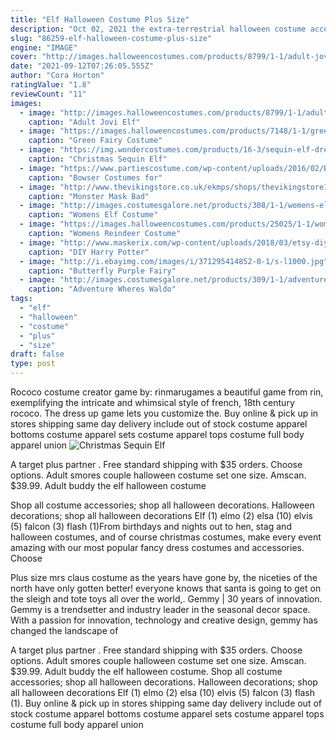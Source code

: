 ```yaml
---
title: "Elf Halloween Costume Plus Size"
description: "Oct 02, 2021 the extra-terrestrial halloween costume accessories. Party city elliot halloween costume kit for adults, e.T. The extra-terrestrial. Check prices and reviews on amazon."
slug: "86259-elf-halloween-costume-plus-size"
engine: "IMAGE"
cover: "http://images.halloweencostumes.com/products/8799/1-1/adult-jovi-elf-costume.jpg"
date: "2021-09-12T07:26:05.555Z"
author: "Cora Horton"
ratingValue: "1.8"
reviewCount: "11"
images:
  - image: "http://images.halloweencostumes.com/products/8799/1-1/adult-jovi-elf-costume.jpg"
    caption: "Adult Jovi Elf"
  - image: "https://images.halloweencostumes.com/products/7148/1-1/green-fairy-costume.jpg"
    caption: "Green Fairy Costume"
  - image: "https://img.wondercostumes.com/products/16-3/sequin-elf-dress.jpg"
    caption: "Christmas Sequin Elf"
  - image: "https://www.partiescostume.com/wp-content/uploads/2016/02/Bowser-Costume-DIY.jpg"
    caption: "Bowser Costumes for"
  - image: "http://www.thevikingstore.co.uk/ekmps/shops/thevikingstore1/images/monster-mask-bad-chimp--[3]-2244-p.jpg"
    caption: "Monster Mask Bad"
  - image: "http://images.costumesgalore.net/products/308/1-1/womens-elf-costume.jpg"
    caption: "Womens Elf Costume"
  - image: "https://images.halloweencostumes.com/products/25025/1-1/womens-fever-reindeer-costume.jpg"
    caption: "Womens Reindeer Costume"
  - image: "http://www.maskerix.com/wp-content/uploads/2018/03/etsy-diy-harry-potter-dobby-halloween-costume-idea.jpg"
    caption: "DIY Harry Potter"
  - image: "http://i.ebayimg.com/images/i/371295414852-0-1/s-l1000.jpg"
    caption: "Butterfly Purple Fairy"
  - image: "http://images.costumesgalore.net/products/309/1-1/adventure-wheres-waldo-costume.jpg"
    caption: "Adventure Wheres Waldo"
tags:
  - "elf"
  - "halloween"
  - "costume"
  - "plus"
  - "size"
draft: false
type: post
---
```


Rococo costume creator game by: rinmarugames a beautiful game from rin, exemplifying the intricate and whimsical style of french, 18th century rococo. The dress up game lets you customize the. Buy online & pick up in stores shipping same day delivery include out of stock costume apparel bottoms costume apparel sets costume apparel tops costume full body apparel union
![Christmas Sequin Elf](https://img.wondercostumes.com/products/16-3/sequin-elf-dress.jpg "Christmas Sequin Elf")

A target plus partner . Free standard shipping with $35 orders. Choose options. Adult smores couple halloween costume set one size. Amscan. $39.99.  Adult buddy the elf halloween costume
<!--inArticleAds-->

<!--galleryOne-->

Shop all costume accessories; shop all halloween decorations. Halloween decorations; shop all halloween decorations  Elf (1) elmo (2) elsa (10) elvis (5) falcon (3) flash (1)From birthdays and nights out to hen, stag and halloween costumes, and of course christmas costumes, make every event amazing with our most popular fancy dress costumes and accessories. Choose
<!--inArticleAds-->

<!--galleryTwo-->

Plus size mrs claus costume as the years have gone by, the niceties of the north have only gotten better! everyone knows that santa is going to get on the sleigh and tote toys all over the world,. Gemmy | 30 years of innovation. Gemmy is a trendsetter and industry leader in the seasonal decor space. With a passion for innovation, technology and creative design, gemmy has changed the landscape of
<!--galleryThree-->

A target plus partner . Free standard shipping with $35 orders. Choose options. Adult smores couple halloween costume set one size. Amscan. $39.99.  Adult buddy the elf halloween costume. Shop all costume accessories; shop all halloween decorations. Halloween decorations; shop all halloween decorations  Elf (1) elmo (2) elsa (10) elvis (5) falcon (3) flash (1). Buy online & pick up in stores shipping same day delivery include out of stock costume apparel bottoms costume apparel sets costume apparel tops costume full body apparel union